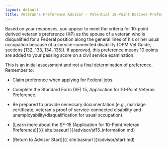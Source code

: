```yaml
---
layout: default
title: Veteran's Preference Advisor - Potential 10-Point Derived Preference (XP) - Spouse
---
```


Based on your responses, you appear to meet the criteria for 10-point derived veteran's preference (XP) as the spouse of a veteran who is disqualified for a Federal position along the general lines of his or her usual occupation because of a service-connected disability (OPM Vet Guide, sections [132, 133, 134, 135]). If approved, this preference means 10 points are added to your passing score on a civil service examination.

This is an initial assessment and not a final determination of preference. Remember to:
* Claim preference when applying for Federal jobs.
* Complete the Standard Form (SF) 15, Application for 10-Point Veteran Preference.
* Be prepared to provide necessary documentation (e.g., marriage certificate, veteran's proof of service-connected disability and unemployability/disqualification for usual occupation).

* [Learn more about the SF-15 (Application for 10-Point Veteran Preference)]({{ site.baseurl }}/advisor/sf15_information.md)
* [Return to Advisor Start]({{ site.baseurl }}/advisor/start.md)
